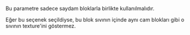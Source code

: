 Bu parametre sadece saydam bloklarla birlikte kullanılmalıdır.

Eğer bu seçenek seçildiyse, bu blok sıvının içinde aynı cam blokları gibi o sıvının texture'ini göstermez.